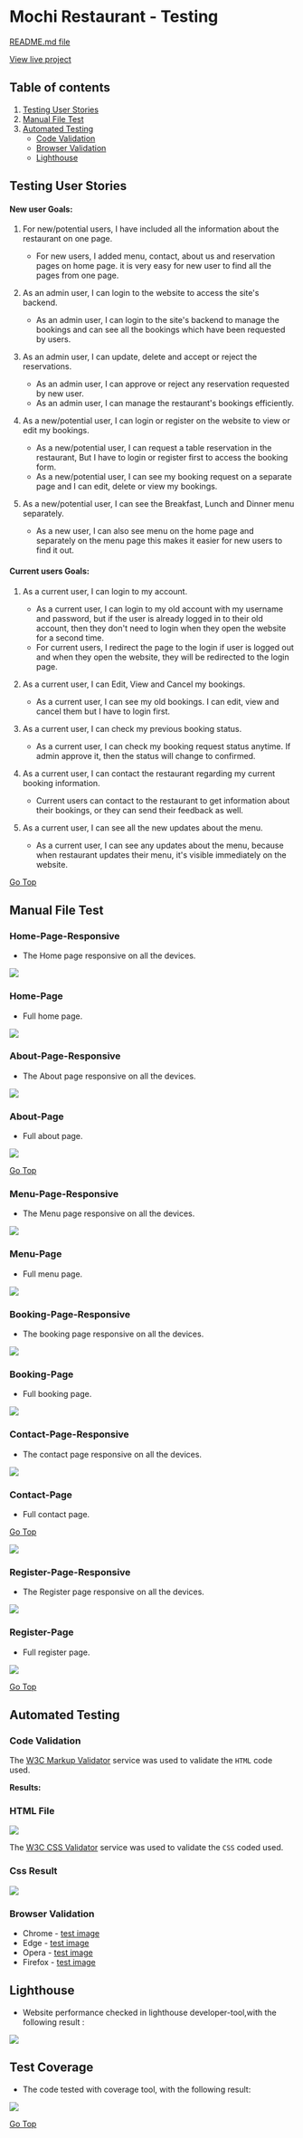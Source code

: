 # Mochi Restaurant - Testing

[README.md file](/README.md)

[View live project](https://mochi-restaurant.herokuapp.com)

## Table of contents
1. [Testing User Stories](#Testing-User-Stories)
2. [Manual File Test](#Manual-File-Test)
3. [Automated Testing](#Automated-Testing)
     - [Code Validation](#Code-Validation)
     - [Browser Validation](#Browser-Validation)
     - [Lighthouse](#Lighthouse)

## Testing User Stories
#### New user Goals:
1. For new/potential users, I have included all the information about the restaurant on one page.
   * For new users, I added menu, contact, about us and reservation pages on home page. it is very easy for new user to find all the pages from one page.
2. As an admin user, I can login to the website to access the site's backend.
   * As an admin user, I can login to the site's backend to manage the bookings and can see all the bookings which have been requested by users.
3. As an admin user, I can update, delete and accept or reject the reservations.
   * As an admin user, I can approve or reject any reservation requested by new user.
   * As an admin user, I can manage the restaurant's bookings efficiently.

4. As a new/potential user, I can login or register on the website to view or edit my bookings.
   * As a new/potential user, I can request a table reservation in the restaurant, But I have to login or register first to access the booking form.
   * As a new/potential user, I can see my booking request on a separate page and I can edit, delete or view my bookings.

5. As a new/potential user, I can see the Breakfast, Lunch and Dinner menu separately.
   * As a new user, I can also see menu on the home page and separately on the menu page this makes it easier for new users to find it out.

#### Current users Goals:
1. As a current user, I can login to my account.
   * As a current user, I can login to my old account with my username and password, but if the user is already logged in to their old account, then they don't need to login when they open the website for a second time.
   * For current users, I redirect the page to the login if user is logged out and when they open the website, they will be redirected to the login page.

2. As a current user, I can Edit, View and Cancel my bookings.
   * As a current user, I can see my old bookings. I can edit, view and cancel them but I have to login first.
3. As a current user, I can check my previous booking status.
   * As a current user, I can check my booking request status anytime. If admin approve it, then the status will change to confirmed.
4. As a current user, I can contact the restaurant regarding my current booking information.
   * Current users can contact to the restaurant to get information about their bookings, or they can send their feedback as well.
5. As a current user, I can see all the new updates about the menu.
   * As a current user, I can see any updates about the menu, because when restaurant updates their menu, it's visible immediately on the website.

[Go Top](#Table-of-contents)

## Manual File Test

### Home-Page-Responsive
* The Home page responsive on all the devices.

![](/assets/testing-file/home-page-responsive.gif)

 ### Home-Page
* Full home page.

![](/assets/testing-file/home-page.gif)

### About-Page-Responsive
* The About page responsive on all the devices.

![](/assets/testing-file/about-page-responsive.gif)

 ### About-Page
* Full about page.

![](/assets/testing-file/about-page.gif)

[Go Top](#Table-of-contents)

### Menu-Page-Responsive
* The Menu page responsive on all the devices.

![](/assets/testing-file/menu-page-responsive.gif)

 ### Menu-Page
* Full menu page.

![](/assets/testing-file/menu-page.gif)

### Booking-Page-Responsive
* The booking page responsive on all the devices.

![](/assets/testing-file/booking-page-responsive.gif)

 ### Booking-Page
* Full booking page.

![](/assets/testing-file/booking-page.gif)

### Contact-Page-Responsive
* The contact page responsive on all the devices.

![](/assets/testing-file/contact-page-responsive.gif)

 ### Contact-Page
* Full contact page.

[Go Top](#Table-of-contents)

![](/assets/testing-file/contact-page.gif)

### Register-Page-Responsive
* The Register page responsive on all the devices.

![](/assets/testing-file/form-page-responsive.gif)

 ### Register-Page
* Full register page.

![](/assets/testing-file/form-page.gif)

[Go Top](#Table-of-contents)

## Automated Testing

### Code Validation
The [W3C Markup Validator](https://validator.w3.org/) service was used to validate the `HTML` code used.

**Results:**

### **HTML File**
![](/assets/testing-file/html-pp4-test-file.PNG)

The [W3C CSS Validator](https://jigsaw.w3.org/css-validator/) service was used to validate the `CSS` coded used.

### **Css Result**

![](/assets/testing-file/css-pp4-testing-file.PNG)

### Browser Validation
- Chrome - [test image](/assets/testing-file/browser-test/chrome.PNG)
- Edge - [test image](/assets/testing-file/browser-test/edge.PNG)
- Opera - [test image](/assets/testing-file/browser-test/opera.PNG)
- Firefox - [test image](/assets/testing-file/browser-test/firefox.PNG)



## Lighthouse

* Website performance checked in lighthouse developer-tool,with the following result :

![](/assets/testing-file/lighthouse.PNG)


## Test Coverage
* The code tested with coverage tool, with the following result:

![](/assets/testing-file/coverage-report.PNG)

[Go Top](#Table-of-contents)